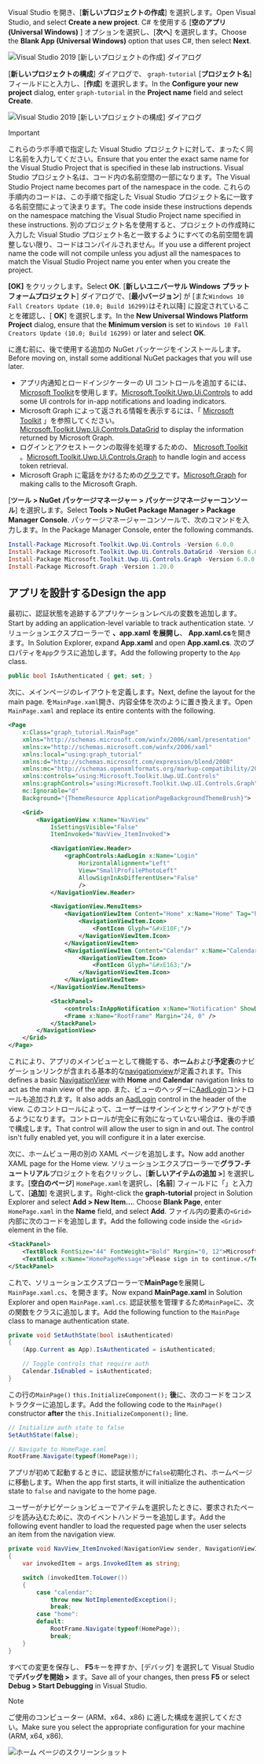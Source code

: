<!-- markdownlint-disable MD002 MD041 -->

<span data-ttu-id="b0ad5-101">Visual Studio を開き、[**新しいプロジェクトの作成**] を選択します。</span><span class="sxs-lookup"><span data-stu-id="b0ad5-101">Open Visual Studio, and select **Create a new project**.</span></span> <span data-ttu-id="b0ad5-102">C# を使用する [**空のアプリ (Universal Windows)** ] オプションを選択し、[**次へ**] を選択します。</span><span class="sxs-lookup"><span data-stu-id="b0ad5-102">Choose the **Blank App (Universal Windows)** option that uses C#, then select **Next**.</span></span>

![Visual Studio 2019 [新しいプロジェクトの作成] ダイアログ](./images/vs-create-new-project.png)

<span data-ttu-id="b0ad5-104">[**新しいプロジェクトの構成**] ダイアログで、 `graph-tutorial` [**プロジェクト名**] フィールドにと入力し、[**作成**] を選択します。</span><span class="sxs-lookup"><span data-stu-id="b0ad5-104">In the **Configure your new project** dialog, enter `graph-tutorial` in the **Project name** field and select **Create**.</span></span>

![Visual Studio 2019 [新しいプロジェクトの構成] ダイアログ](./images/vs-configure-new-project.png)

> [!IMPORTANT]
> <span data-ttu-id="b0ad5-106">これらのラボ手順で指定した Visual Studio プロジェクトに対して、まったく同じ名前を入力してください。</span><span class="sxs-lookup"><span data-stu-id="b0ad5-106">Ensure that you enter the exact same name for the Visual Studio Project that is specified in these lab instructions.</span></span> <span data-ttu-id="b0ad5-107">Visual Studio プロジェクト名は、コード内の名前空間の一部になります。</span><span class="sxs-lookup"><span data-stu-id="b0ad5-107">The Visual Studio Project name becomes part of the namespace in the code.</span></span> <span data-ttu-id="b0ad5-108">これらの手順内のコードは、この手順で指定した Visual Studio プロジェクト名に一致する名前空間によって決まります。</span><span class="sxs-lookup"><span data-stu-id="b0ad5-108">The code inside these instructions depends on the namespace matching the Visual Studio Project name specified in these instructions.</span></span> <span data-ttu-id="b0ad5-109">別のプロジェクト名を使用すると、プロジェクトの作成時に入力した Visual Studio プロジェクト名と一致するようにすべての名前空間を調整しない限り、コードはコンパイルされません。</span><span class="sxs-lookup"><span data-stu-id="b0ad5-109">If you use a different project name the code will not compile unless you adjust all the namespaces to match the Visual Studio Project name you enter when you create the project.</span></span>

<span data-ttu-id="b0ad5-110">**[OK]** をクリックします。</span><span class="sxs-lookup"><span data-stu-id="b0ad5-110">Select **OK**.</span></span> <span data-ttu-id="b0ad5-111">[**新しいユニバーサル Windows プラットフォームプロジェクト**] ダイアログで、[**最小バージョン**] が [また`Windows 10 Fall Creators Update (10.0; Build 16299)`はそれ以降] に設定されていることを確認し、[ **OK**] を選択します。</span><span class="sxs-lookup"><span data-stu-id="b0ad5-111">In the **New Universal Windows Platform Project** dialog, ensure that the **Minimum version** is set to `Windows 10 Fall Creators Update (10.0; Build 16299)` or later and select **OK**.</span></span>

<span data-ttu-id="b0ad5-112">に進む前に、後で使用する追加の NuGet パッケージをインストールします。</span><span class="sxs-lookup"><span data-stu-id="b0ad5-112">Before moving on, install some additional NuGet packages that you will use later.</span></span>

- <span data-ttu-id="b0ad5-113">アプリ内通知とロードインジケーターの UI コントロールを追加するには、 [Microsoft Toolkit](https://www.nuget.org/packages/Microsoft.Toolkit.Uwp.Ui.Controls/)を使用します。</span><span class="sxs-lookup"><span data-stu-id="b0ad5-113">[Microsoft.Toolkit.Uwp.Ui.Controls](https://www.nuget.org/packages/Microsoft.Toolkit.Uwp.Ui.Controls/) to add some UI controls for in-app notifications and loading indicators.</span></span>
- <span data-ttu-id="b0ad5-114">Microsoft Graph によって返される情報を表示するには、「 [Microsoft Toolkit](https://www.nuget.org/packages/Microsoft.Toolkit.Uwp.Ui.Controls.DataGrid/) 」を参照してください。</span><span class="sxs-lookup"><span data-stu-id="b0ad5-114">[Microsoft.Toolkit.Uwp.Ui.Controls.DataGrid](https://www.nuget.org/packages/Microsoft.Toolkit.Uwp.Ui.Controls.DataGrid/) to display the information returned by Microsoft Graph.</span></span>
- <span data-ttu-id="b0ad5-115">ログインとアクセストークンの取得を処理するための、 [Microsoft Toolkit](https://www.nuget.org/packages/Microsoft.Toolkit.Uwp.Ui.Controls.Graph/) 。</span><span class="sxs-lookup"><span data-stu-id="b0ad5-115">[Microsoft.Toolkit.Uwp.Ui.Controls.Graph](https://www.nuget.org/packages/Microsoft.Toolkit.Uwp.Ui.Controls.Graph/) to handle login and access token retrieval.</span></span>
- <span data-ttu-id="b0ad5-116">Microsoft Graph に電話をかけるための[グラフ](https://www.nuget.org/packages/Microsoft.Graph/)です。</span><span class="sxs-lookup"><span data-stu-id="b0ad5-116">[Microsoft.Graph](https://www.nuget.org/packages/Microsoft.Graph/) for making calls to the Microsoft Graph.</span></span>

<span data-ttu-id="b0ad5-117">[**ツール > NuGet パッケージマネージャー > パッケージマネージャーコンソール**] を選択します。</span><span class="sxs-lookup"><span data-stu-id="b0ad5-117">Select **Tools > NuGet Package Manager > Package Manager Console**.</span></span> <span data-ttu-id="b0ad5-118">パッケージマネージャーコンソールで、次のコマンドを入力します。</span><span class="sxs-lookup"><span data-stu-id="b0ad5-118">In the Package Manager Console, enter the following commands.</span></span>

```Powershell
Install-Package Microsoft.Toolkit.Uwp.Ui.Controls -Version 6.0.0
Install-Package Microsoft.Toolkit.Uwp.Ui.Controls.DataGrid -Version 6.0.0
Install-Package Microsoft.Toolkit.Uwp.Ui.Controls.Graph -Version 6.0.0
Install-Package Microsoft.Graph -Version 1.20.0
```

## <a name="design-the-app"></a><span data-ttu-id="b0ad5-119">アプリを設計する</span><span class="sxs-lookup"><span data-stu-id="b0ad5-119">Design the app</span></span>

<span data-ttu-id="b0ad5-120">最初に、認証状態を追跡するアプリケーションレベルの変数を追加します。</span><span class="sxs-lookup"><span data-stu-id="b0ad5-120">Start by adding an application-level variable to track authentication state.</span></span> <span data-ttu-id="b0ad5-121">ソリューションエクスプローラーで **、app.xaml を展開し**、 **App.xaml.cs**を開きます。</span><span class="sxs-lookup"><span data-stu-id="b0ad5-121">In Solution Explorer, expand **App.xaml** and open **App.xaml.cs**.</span></span> <span data-ttu-id="b0ad5-122">次のプロパティを`App`クラスに追加します。</span><span class="sxs-lookup"><span data-stu-id="b0ad5-122">Add the following property to the `App` class.</span></span>

```cs
public bool IsAuthenticated { get; set; }
```

<span data-ttu-id="b0ad5-123">次に、メインページのレイアウトを定義します。</span><span class="sxs-lookup"><span data-stu-id="b0ad5-123">Next, define the layout for the main page.</span></span> <span data-ttu-id="b0ad5-124">を`MainPage.xaml`開き、内容全体を次のように置き換えます。</span><span class="sxs-lookup"><span data-stu-id="b0ad5-124">Open `MainPage.xaml` and replace its entire contents with the following.</span></span>

```xml
<Page
    x:Class="graph_tutorial.MainPage"
    xmlns="http://schemas.microsoft.com/winfx/2006/xaml/presentation"
    xmlns:x="http://schemas.microsoft.com/winfx/2006/xaml"
    xmlns:local="using:graph_tutorial"
    xmlns:d="http://schemas.microsoft.com/expression/blend/2008"
    xmlns:mc="http://schemas.openxmlformats.org/markup-compatibility/2006"
    xmlns:controls="using:Microsoft.Toolkit.Uwp.UI.Controls"
    xmlns:graphControls="using:Microsoft.Toolkit.Uwp.UI.Controls.Graph"
    mc:Ignorable="d"
    Background="{ThemeResource ApplicationPageBackgroundThemeBrush}">

    <Grid>
        <NavigationView x:Name="NavView"
            IsSettingsVisible="False"
            ItemInvoked="NavView_ItemInvoked">

            <NavigationView.Header>
                <graphControls:AadLogin x:Name="Login"
                    HorizontalAlignment="Left"
                    View="SmallProfilePhotoLeft"
                    AllowSignInAsDifferentUser="False"
                    />
            </NavigationView.Header>

            <NavigationView.MenuItems>
                <NavigationViewItem Content="Home" x:Name="Home" Tag="home">
                    <NavigationViewItem.Icon>
                        <FontIcon Glyph="&#xE10F;"/>
                    </NavigationViewItem.Icon>
                </NavigationViewItem>
                <NavigationViewItem Content="Calendar" x:Name="Calendar" Tag="calendar">
                    <NavigationViewItem.Icon>
                        <FontIcon Glyph="&#xE163;"/>
                    </NavigationViewItem.Icon>
                </NavigationViewItem>
            </NavigationView.MenuItems>

            <StackPanel>
                <controls:InAppNotification x:Name="Notification" ShowDismissButton="true" />
                <Frame x:Name="RootFrame" Margin="24, 0" />
            </StackPanel>
        </NavigationView>
    </Grid>
</Page>
```

<span data-ttu-id="b0ad5-125">これにより、アプリのメインビューとして機能する、**ホーム**および**予定表**のナビゲーションリンクが含まれる基本的な[navigationview](https://docs.microsoft.com/uwp/api/windows.ui.xaml.controls.navigationview)が定義されます。</span><span class="sxs-lookup"><span data-stu-id="b0ad5-125">This defines a basic [NavigationView](https://docs.microsoft.com/uwp/api/windows.ui.xaml.controls.navigationview) with **Home** and **Calendar** navigation links to act as the main view of the app.</span></span> <span data-ttu-id="b0ad5-126">また、ビューのヘッダーに[AadLogin](https://docs.microsoft.com/dotnet/api/microsoft.toolkit.uwp.ui.controls.graph.aadlogin?view=win-comm-toolkit-dotnet-stable)コントロールも追加されます。</span><span class="sxs-lookup"><span data-stu-id="b0ad5-126">It also adds an [AadLogin](https://docs.microsoft.com/dotnet/api/microsoft.toolkit.uwp.ui.controls.graph.aadlogin?view=win-comm-toolkit-dotnet-stable) control in the header of the view.</span></span> <span data-ttu-id="b0ad5-127">このコントロールによって、ユーザーはサインインとサインアウトができるようになります。コントロールが完全に有効になっていない場合は、後の手順で構成します。</span><span class="sxs-lookup"><span data-stu-id="b0ad5-127">That control will allow the user to sign in and out. The control isn't fully enabled yet, you will configure it in a later exercise.</span></span>

<span data-ttu-id="b0ad5-128">次に、ホームビュー用の別の XAML ページを追加します。</span><span class="sxs-lookup"><span data-stu-id="b0ad5-128">Now add another XAML page for the Home view.</span></span> <span data-ttu-id="b0ad5-129">ソリューションエクスプローラーで**グラフ-チュートリアル**プロジェクトを右クリックし、[**新しいアイテムの追加 >**] を選択します。[**空白のページ**] `HomePage.xaml`を選択し、[**名前**] フィールドに「」と入力して、[**追加**] を選択します。</span><span class="sxs-lookup"><span data-stu-id="b0ad5-129">Right-click the **graph-tutorial** project in Solution Explorer and select **Add > New Item...**. Choose **Blank Page**, enter `HomePage.xaml` in the **Name** field, and select **Add**.</span></span> <span data-ttu-id="b0ad5-130">ファイル内の要素の`<Grid>`内部に次のコードを追加します。</span><span class="sxs-lookup"><span data-stu-id="b0ad5-130">Add the following code inside the `<Grid>` element in the file.</span></span>

```xml
<StackPanel>
    <TextBlock FontSize="44" FontWeight="Bold" Margin="0, 12">Microsoft Graph UWP Tutorial</TextBlock>
    <TextBlock x:Name="HomePageMessage">Please sign in to continue.</TextBlock>
</StackPanel>
```

<span data-ttu-id="b0ad5-131">これで、ソリューションエクスプローラーで**MainPage**を展開し`MainPage.xaml.cs`、を開きます。</span><span class="sxs-lookup"><span data-stu-id="b0ad5-131">Now expand **MainPage.xaml** in Solution Explorer and open `MainPage.xaml.cs`.</span></span> <span data-ttu-id="b0ad5-132">認証状態を管理するため`MainPage`に、次の関数をクラスに追加します。</span><span class="sxs-lookup"><span data-stu-id="b0ad5-132">Add the following function to the `MainPage` class to manage authentication state.</span></span>

```cs
private void SetAuthState(bool isAuthenticated)
{
    (App.Current as App).IsAuthenticated = isAuthenticated;

    // Toggle controls that require auth
    Calendar.IsEnabled = isAuthenticated;
}
```

<span data-ttu-id="b0ad5-133">この行の`MainPage()` `this.InitializeComponent();` **後**に、次のコードをコンストラクターに追加します。</span><span class="sxs-lookup"><span data-stu-id="b0ad5-133">Add the following code to the `MainPage()` constructor **after** the `this.InitializeComponent();` line.</span></span>

```cs
// Initialize auth state to false
SetAuthState(false);

// Navigate to HomePage.xaml
RootFrame.Navigate(typeof(HomePage));
```

<span data-ttu-id="b0ad5-134">アプリが初めて起動するときに、認証状態がに`false`初期化され、ホームページに移動します。</span><span class="sxs-lookup"><span data-stu-id="b0ad5-134">When the app first starts, it will initialize the authentication state to `false` and navigate to the home page.</span></span>

<span data-ttu-id="b0ad5-135">ユーザーがナビゲーションビューでアイテムを選択したときに、要求されたページを読み込むために、次のイベントハンドラーを追加します。</span><span class="sxs-lookup"><span data-stu-id="b0ad5-135">Add the following event handler to load the requested page when the user selects an item from the navigation view.</span></span>

```cs
private void NavView_ItemInvoked(NavigationView sender, NavigationViewItemInvokedEventArgs args)
{
    var invokedItem = args.InvokedItem as string;

    switch (invokedItem.ToLower())
    {
        case "calendar":
            throw new NotImplementedException();
            break;
        case "home":
        default:
            RootFrame.Navigate(typeof(HomePage));
            break;
    }
}
```

<span data-ttu-id="b0ad5-136">すべての変更を保存し、 **F5**キーを押すか、[デバッグ] を選択して Visual Studio で**デバッグを開始 >** ます。</span><span class="sxs-lookup"><span data-stu-id="b0ad5-136">Save all of your changes, then press **F5** or select **Debug > Start Debugging** in Visual Studio.</span></span>

> [!NOTE]
> <span data-ttu-id="b0ad5-137">ご使用のコンピューター (ARM、x64、x86) に適した構成を選択してください。</span><span class="sxs-lookup"><span data-stu-id="b0ad5-137">Make sure you select the appropriate configuration for your machine (ARM, x64, x86).</span></span>

![ホーム ページのスクリーンショット](./images/create-app-01.png)

